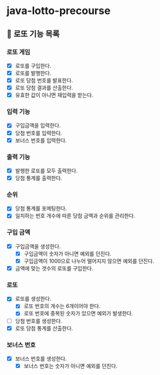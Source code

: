 # java-lotto-precourse

## 🏦 로또 기능 목록

### 로또 게임

- [x] 로또를 구입한다.
- [x] 로또를 발행한다.
- [x] 로또 당첨 번호를 발표한다.
- [x] 로또 당첨 결과를 산출한다.
- [x] 유효한 값이 아니면 재입력을 받는다.

### 입력 기능

- [x] 구입금액을 입력한다.
- [x] 당첨 번호를 입력한다.
- [x] 보너스 번호를 입력한다.

### 출력 기능

- [x] 발행한 로또를 모두 출력한다.
- [x] 당첨 통계를 출력한다.

### 순위

- [x] 당첨 통계를 포메팅한다.
- [x] 일치하는 번호 개수에 따른 당첨 금액과 순위를 관리한다.

### 구입 금액

- [x] 구입금액을 생성한다.
    - [x] 구입금액이 숫자가 아니면 예외를 던진다.
    - [x] 구입금액이 1000으로 나누어 떨어지지 않으면 예외를 던진다.
- [x] 금액에 맞는 갯수의 로또를 구입한다.

### 로또

- [x] 로또를 생성한다.
    - [x] 로또 번호의 개수는 6개이어야 한다.
    - [x] 로또 번호에 중복된 숫자가 있으면 예외가 발생한다.
- [ ] 당첨 번호를 생성한다.
- [x] 로또 당첨 통계를 산출한다.

### 보너스 번호

- [x] 보너스 번호를 생성한다.
    - [x] 보너스 번호는 숫자가 아니면 예외를 던진다.
